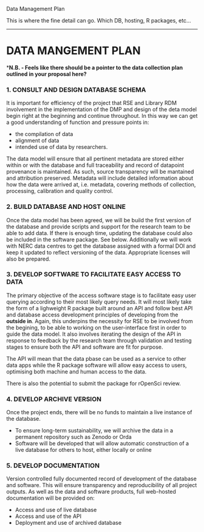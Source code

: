 Data Management Plan

This is where the fine detail can go. Which DB, hosting, R packages, etc...

***

# DATA MANGEMENT PLAN

***N.B. - Feels like there should be a pointer to the data collection plan outlined in your proposal here?**

### 1. CONSULT AND DESIGN DATABASE SCHEMA
 It is important for efficiency of the project that RSE and Library RDM involvement in the implementation of the DMP and design of the deta model begin right at the beginning and continue throughout. In this way we can get a good understanding of function and pressure points in:
 - the compilation of data 
 - alignment of data
 - intended use of data by researchers.
 
 The data model will ensure that all pertinent metadata are stored either within or with the database and full traceability and record of datapoint provenance is maintained. As such, source transparency will be mantained and attribution preserved. Metadata will include detailed information about how the data were arrived at, i.e. metadata, covering methods of collection, processing, calibration and quality control.

### 2. BUILD DATABASE AND HOST ONLINE

  Once the data model has been agreed, we will be build the first version of the database and provide scripts and support for the research team to be able to add data. If there is enough time, updating the database could also be included in the software package. See below. Additionally we will work with NERC data centres to get the database assigned with a formal DOI and keep it updated to reflect versioning of the data. Appropriate licenses will also be prepared.
  
### 3. DEVELOP SOFTWARE TO FACILITATE EASY ACCESS TO DATA

The primary objective of the access software stage is to facilitate easy user querying according to their most likely query needs. It will most likely take the form of a lighweight R package built around an API and follow best API and database access development principles of developing from the **outside in**. Again, this underpins the necessity for RSE to be involved from the begining, to be able to working on the user-interface first in order to guide the data model. It also involves iterating the design of the API in response to feedback by the research team through validation and testing stages to ensure both the API and software are fit for purpose.

The API will mean that the data pbase can be used as a service to other data apps while the R package software will allow easy access to users, optimising both machine and human access to the data.

There is also the potential to submit the package for rOpenSci review.

### 4. DEVELOP ARCHIVE VERSION
  Once the project ends, there will be no funds to maintain a live instance of the database.
   - To ensure long-term sustainability, we will archive the data in a permanent repository such as Zenodo or Orda
   - Software will be developed that will allow automatic construction of a live database for others to host, either locally or online
   
### 5. DEVELOP DOCUMENTATION
Version controlled fully documented record of development of the database and software. This will ensure transparency and reproducibility of all project outputs. As well as the data and software products, full web-hosted documentation will be provided on:
  - Access and use of live database
  - Access and use of the API
  - Deployment and use of archived database
